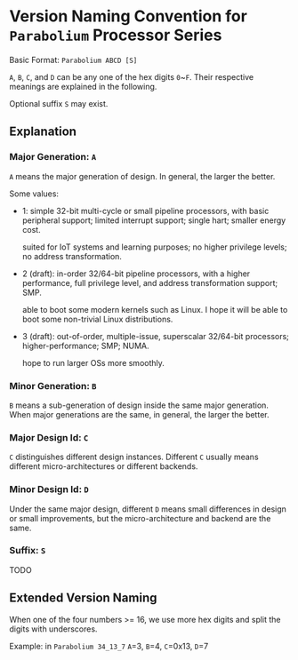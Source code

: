 
# Version Naming Convention for `Parabolium` Processor Series

Basic Format: `Parabolium ABCD [S]`

`A`, `B`, `C`, and `D` can be any one of the hex digits `0`~`F`. Their respective meanings are explained in the following.

Optional suffix `S` may exist.


## Explanation

### Major Generation: `A`

`A` means the major generation of design. In general, the larger the better.

Some values:

- 1: simple 32-bit multi-cycle or small pipeline processors, with basic peripheral support; limited interrupt support; single hart; smaller energy cost.
  
  suited for IoT systems and learning purposes; no higher privilege levels; no address transformation.
- 2 (draft): in-order 32/64-bit pipeline processors, with a higher performance, full privilege level, and address transformation support; SMP.
  
  able to boot some modern kernels such as Linux. I hope it will be able to boot some non-trivial Linux distributions.
- 3 (draft): out-of-order, multiple-issue, superscalar 32/64-bit processors; higher-performance; SMP; NUMA.
   
  hope to run larger OSs more smoothly.
  
### Minor Generation: `B`

`B` means a sub-generation of design inside the same major generation. 
When major generations are the same, in general, the larger the better.

### Major Design Id: `C`

`C` distinguishes different design instances. Different `C` usually means different micro-architectures or different backends.

### Minor Design Id: `D`

Under the same major design, different `D` means small differences in design or small improvements, but the micro-architecture and backend are the same.

### Suffix: `S`

TODO


## Extended Version Naming

When one of the four numbers >= 16, we use more hex digits and split the digits with underscores.

Example: in `Parabolium 34_13_7` `A`=3, `B`=4, `C`=0x13, `D`=7
